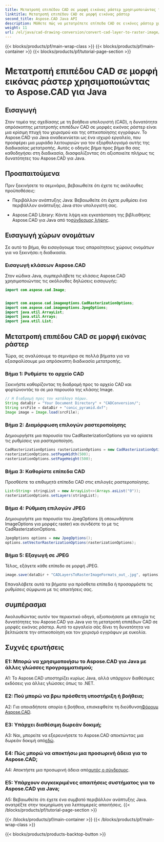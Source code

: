 ```yaml
---
title: Μετατροπή επιπέδου CAD σε μορφή εικόνας ράστερ χρησιμοποιώντας το Aspose.CAD για Java
linktitle: Μετατροπή επιπέδου CAD σε μορφή εικόνας ράστερ
second_title: Aspose.CAD Java API
description: Μάθετε πώς να μετατρέπετε επίπεδα CAD σε εικόνες ράστερ χωρίς κόπο με το Aspose.CAD για Java. Ακολουθήστε τον οδηγό βήμα προς βήμα για απρόσκοπτη οπτικοποίηση εγγράφων.
weight: 11
url: /el/java/cad-drawing-conversion/convert-cad-layer-to-raster-image/
---
```


{{< blocks/products/pf/main-wrap-class >}}
{{< blocks/products/pf/main-container >}}
{{< blocks/products/pf/tutorial-page-section >}}

# Μετατροπή επιπέδου CAD σε μορφή εικόνας ράστερ χρησιμοποιώντας το Aspose.CAD για Java

## Εισαγωγή

Στον τομέα της σχεδίασης με τη βοήθεια υπολογιστή (CAD), η δυνατότητα απρόσκοπτης μετατροπής επιπέδων CAD σε μορφές εικόνας ράστερ είναι μια κρίσιμη πτυχή του χειρισμού και της οπτικοποίησης εγγράφων. Το Aspose.CAD για Java αναδεικνύεται ως ένα ισχυρό εργαλείο, που προσφέρει μια μυριάδα λειτουργιών για τον εξορθολογισμό αυτής της διαδικασίας μετατροπής. Αυτός ο οδηγός βήμα προς βήμα θα σας καθοδηγήσει στη διαδικασία, διασφαλίζοντας ότι αξιοποιείτε πλήρως τις δυνατότητες του Aspose.CAD για Java.

## Προαπαιτούμενα

Πριν ξεκινήσετε το σεμινάριο, βεβαιωθείτε ότι έχετε τις ακόλουθες προϋποθέσεις:

- Περιβάλλον ανάπτυξης Java: Βεβαιωθείτε ότι έχετε ρυθμίσει ένα περιβάλλον ανάπτυξης Java στον υπολογιστή σας.

-  Aspose.CAD Library: Κάντε λήψη και εγκατάσταση της βιβλιοθήκης Aspose.CAD για Java από το[σύνδεσμος λήψης](https://releases.aspose.com/cad/java/).

## Εισαγωγή χώρων ονομάτων

Σε αυτό το βήμα, θα εισαγάγουμε τους απαραίτητους χώρους ονομάτων για να ξεκινήσει η διαδικασία.

### Εισαγωγή κλάσεων Aspose.CAD

Στον κώδικα Java, συμπεριλάβετε τις κλάσεις Aspose.CAD χρησιμοποιώντας τις ακόλουθες δηλώσεις εισαγωγής:

```java
import com.aspose.cad.Image;


import com.aspose.cad.imageoptions.CadRasterizationOptions;
import com.aspose.cad.imageoptions.JpegOptions;
import java.util.ArrayList;
import java.util.Arrays;
import java.util.List;
```

## Μετατροπή επιπέδου CAD σε μορφή εικόνας ράστερ

Τώρα, ας αναλύσουμε το σεμινάριο σε πολλά βήματα για να εξασφαλίσουμε μια απρόσκοπτη διαδικασία μετατροπής.

### Βήμα 1: Ρυθμίστε το αρχείο CAD

Ξεκινήστε καθορίζοντας τη διαδρομή προς το αρχείο CAD και φορτώνοντάς το σε μια παρουσία της κλάσης Image.

```java
// Η διαδρομή προς τον κατάλογο πόρων.
String dataDir = "Your Document Directory" + "CADConversion/";
String srcFile = dataDir + "conic_pyramid.dxf";
Image image = Image.load(srcFile);
```

### Βήμα 2: Διαμόρφωση επιλογών ραστεροποίησης

Δημιουργήστε μια παρουσία του CadRasterizationOptions για να ορίσετε τις ρυθμίσεις για ραστεροποίηση.

```java
CadRasterizationOptions rasterizationOptions = new CadRasterizationOptions();
rasterizationOptions.setPageWidth(500);
rasterizationOptions.setPageHeight(500);
```

### Βήμα 3: Καθορίστε επίπεδα CAD

Προσθέστε τα επιθυμητά επίπεδα CAD στις επιλογές ραστεροποίησης.

```java
List<String> stringList = new ArrayList<>(Arrays.asList("0"));
rasterizationOptions.setLayers(stringList);
```

### Βήμα 4: Ρύθμιση επιλογών JPEG

Δημιουργήστε μια παρουσία του JpegOptions (ή οποιωνδήποτε ImageOptions για μορφές raster) και συνδέστε το με τις CadRasterizationOptions.

```java
JpegOptions options = new JpegOptions();
options.setVectorRasterizationOptions(rasterizationOptions);
```

### Βήμα 5: Εξαγωγή σε JPEG

Τέλος, εξάγετε κάθε επίπεδο σε μορφή JPEG.

```java
image.save(dataDir + "CADLayersToRasterImageFormats_out_.jpg", options);
```

Επαναλάβετε αυτά τα βήματα για πρόσθετα επίπεδα ή προσαρμόστε τις ρυθμίσεις σύμφωνα με τις απαιτήσεις σας.

## συμπέρασμα

Ακολουθώντας αυτόν τον περιεκτικό οδηγό, αξιοποιήσατε με επιτυχία τις δυνατότητες του Aspose.CAD για Java για τη μετατροπή επιπέδων CAD σε μορφές εικόνας ράστερ. Αυτό το εργαλείο σάς δίνει τη δυνατότητα να βελτιώσετε την οπτικοποίηση και τον χειρισμό εγγράφων με ευκολία.

## Συχνές ερωτήσεις

### Ε1: Μπορώ να χρησιμοποιήσω το Aspose.CAD για Java με άλλες γλώσσες προγραμματισμού;

A1: Το Aspose.CAD υποστηρίζει κυρίως Java, αλλά υπάρχουν διαθέσιμες εκδόσεις για άλλες γλώσσες όπως το .NET.

### Ε2: Πού μπορώ να βρω πρόσθετη υποστήριξη ή βοήθεια;

 A2: Για οποιαδήποτε απορία ή βοήθεια, επισκεφθείτε τη διεύθυνση[Φόρουμ Aspose.CAD](https://forum.aspose.com/c/cad/19).

### Ε3: Υπάρχει διαθέσιμη δωρεάν δοκιμή;

 A3: Ναι, μπορείτε να εξερευνήσετε το Aspose.CAD αποκτώντας μια δωρεάν δοκιμή από[εδώ](https://releases.aspose.com/).

### Ε4: Πώς μπορώ να αποκτήσω μια προσωρινή άδεια για το Aspose.CAD;

 A4: Αποκτήστε μια προσωρινή άδεια από[αυτός ο σύνδεσμος](https://purchase.aspose.com/temporary-license/).

### Ε5: Υπάρχουν συγκεκριμένες απαιτήσεις συστήματος για το Aspose.CAD για Java;

A5: Βεβαιωθείτε ότι έχετε ένα συμβατό περιβάλλον ανάπτυξης Java. ανατρέξτε στην τεκμηρίωση για λεπτομερείς απαιτήσεις.
{{< /blocks/products/pf/tutorial-page-section >}}

{{< /blocks/products/pf/main-container >}}
{{< /blocks/products/pf/main-wrap-class >}}

{{< blocks/products/products-backtop-button >}}
